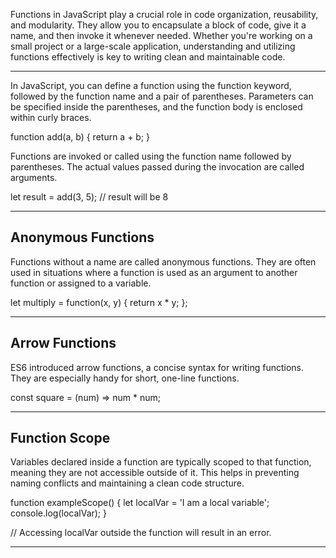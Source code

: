 Functions in JavaScript play a crucial role in code organization, reusability, and modularity. 
They allow you to encapsulate a block of code, give it a name, and then invoke it whenever needed. 
Whether you're working on a small project or a large-scale application, understanding and utilizing functions effectively is key to writing clean and maintainable code.

--------------------------------------------------------------------------------------------------------------------------------------------------------------------------

In JavaScript, you can define a function using the function keyword, followed by the function name and a pair of parentheses. 
Parameters can be specified inside the parentheses, and the function body is enclosed within curly braces.

function add(a, b) {
  return a + b;
}

Functions are invoked or called using the function name followed by parentheses. The actual values passed during the invocation are called arguments.

let result = add(3, 5); // result will be 8


--------------------------------------------------------------------------------------------------------------------------------------------------------------------------

Anonymous Functions
-------------------

Functions without a name are called anonymous functions. 
They are often used in situations where a function is used as an argument to another function or assigned to a variable.

let multiply = function(x, y) {
  return x * y;
};

--------------------------------------------------------------------------------------------------------------------------------------------------------------------------

Arrow Functions
----------------

ES6 introduced arrow functions, a concise syntax for writing functions. They are especially handy for short, one-line functions.

const square = (num) => num * num;

--------------------------------------------------------------------------------------------------------------------------------------------------------------------------

Function Scope
----------------

Variables declared inside a function are typically scoped to that function, meaning they are not accessible outside of it. 
This helps in preventing naming conflicts and maintaining a clean code structure.

function exampleScope() {
  let localVar = 'I am a local variable';
  console.log(localVar);
}

// Accessing localVar outside the function will result in an error.

--------------------------------------------------------------------------------------------------------------------------------------------------------------------------
